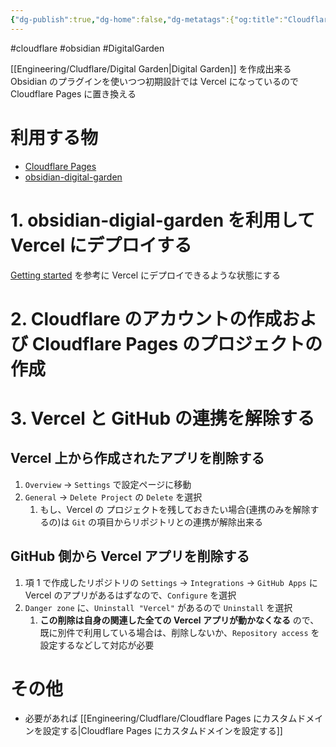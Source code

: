 ```yaml
---
{"dg-publish":true,"dg-home":false,"dg-metatags":{"og:title":"Cloudflare Pages と Obsidian でデジタルガーデンを作成する","og:image":"https://raw.githubusercontent.com/konnta0/blog2/refs/heads/main/konnta0.jpg","twitter:card":"summary","twitter:title":"Cloudflare Pages と Obsidian でデジタルガーデンを作成する","twitter:image":"https://raw.githubusercontent.com/konnta0/blog2/refs/heads/main/konnta0.jpg","twitter:site":"@konnta0"},"permalink":"/Engineering/Cludflare/Cloudflare Pages と Obsidian でデジタルガーデンを作成する/","metatags":{"og:title":"Cloudflare Pages と Obsidian でデジタルガーデンを作成する","og:image":"https://raw.githubusercontent.com/konnta0/blog2/refs/heads/main/konnta0.jpg","twitter:card":"summary","twitter:title":"Cloudflare Pages と Obsidian でデジタルガーデンを作成する","twitter:image":"https://raw.githubusercontent.com/konnta0/blog2/refs/heads/main/konnta0.jpg","twitter:site":"@konnta0"},"dgPassFrontmatter":true,"created":"2024-12-18T00:45:58.255+09:00","updated":"2025-01-06T02:32:03.933+09:00"}
---
```



#cloudflare #obsidian #DigitalGarden 

[[Engineering/Cludflare/Digital Garden\|Digital Garden]] を作成出来る Obsidian のプラグインを使いつつ初期設計では Vercel になっているので Cloudflare Pages に置き換える
# 利用する物
- [Cloudflare Pages](https://www.cloudflare.com/ja-jp/developer-platform/products/pages/)
- [obsidian-digital-garden](https://github.com/oleeskild/obsidian-digital-garden) 

# 1. obsidian-digial-garden を利用して Vercel にデプロイする

[Getting started](https://dg-docs.ole.dev/getting-started/01-getting-started/) を参考に Vercel にデプロイできるような状態にする

# 2. Cloudflare のアカウントの作成および Cloudflare Pages のプロジェクトの作成



# 3. Vercel と GitHub の連携を解除する
## Vercel 上から作成されたアプリを削除する
1.  `Overview` -> `Settings` で設定ページに移動
2.  `General` -> `Delete Project` の `Delete` を選択
	1. もし、Vercel の プロジェクトを残しておきたい場合(連携のみを解除するの)は `Git` の項目からリポジトリとの連携が解除出来る

## GitHub 側から Vercel アプリを削除する 
1. 項 1 で作成したリポジトリの `Settings` -> `Integrations` -> `GitHub Apps` に Vercel のアプリがあるはずなので、`Configure` を選択
2. `Danger zone` に、`Uninstall "Vercel"` があるので `Uninstall` を選択
	1. **この削除は自身の関連した全ての Vercel アプリが動かなくなる** ので、既に別件で利用している場合は、削除しないか、`Repository access` を設定するなどして対応が必要

# その他
- 必要があれば [[Engineering/Cludflare/Cloudflare Pages にカスタムドメインを設定する\|Cloudflare Pages にカスタムドメインを設定する]]
